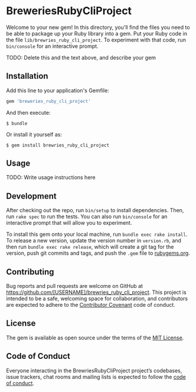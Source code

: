 # BreweriesRubyCliProject

Welcome to your new gem! In this directory, you'll find the files you need to be able to package up your Ruby library into a gem. Put your Ruby code in the file `lib/brewries_ruby_cli_project`. To experiment with that code, run `bin/console` for an interactive prompt.

TODO: Delete this and the text above, and describe your gem

## Installation

Add this line to your application's Gemfile:

```ruby
gem 'breweries_ruby_cli_project'
```

And then execute:

    $ bundle

Or install it yourself as:

    $ gem install brewries_ruby_cli_project

## Usage

TODO: Write usage instructions here

## Development

After checking out the repo, run `bin/setup` to install dependencies. Then, run `rake spec` to run the tests. You can also run `bin/console` for an interactive prompt that will allow you to experiment.

To install this gem onto your local machine, run `bundle exec rake install`. To release a new version, update the version number in `version.rb`, and then run `bundle exec rake release`, which will create a git tag for the version, push git commits and tags, and push the `.gem` file to [rubygems.org](https://rubygems.org).

## Contributing

Bug reports and pull requests are welcome on GitHub at https://github.com/[USERNAME]/brewries_ruby_cli_project. This project is intended to be a safe, welcoming space for collaboration, and contributors are expected to adhere to the [Contributor Covenant](http://contributor-covenant.org) code of conduct.

## License

The gem is available as open source under the terms of the [MIT License](https://opensource.org/licenses/MIT).

## Code of Conduct

Everyone interacting in the BrewriesRubyCliProject project’s codebases, issue trackers, chat rooms and mailing lists is expected to follow the [code of conduct](https://github.com/[USERNAME]/brewries_ruby_cli_project/blob/master/CODE_OF_CONDUCT.md).
